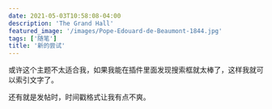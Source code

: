 ```yaml
---
date: 2021-05-03T10:58:08-04:00
description: 'The Grand Hall'
featured_image: '/images/Pope-Edouard-de-Beaumont-1844.jpg'
tags: ['随笔']
title: '新的尝试'
---
```


或许这个主题不太适合我，如果我能在插件里面发现搜索框就太棒了，这样我就可以索引文字了。

还有就是发帖时，时间戳格式让我有点不爽。

